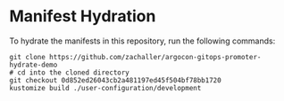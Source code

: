 # Manifest Hydration

To hydrate the manifests in this repository, run the following commands:

```shell
git clone https://github.com/zachaller/argocon-gitops-promoter-hydrate-demo
# cd into the cloned directory
git checkout 0d852ed26043cb2a481197ed45f504bf78bb1720
kustomize build ./user-configuration/development
```

